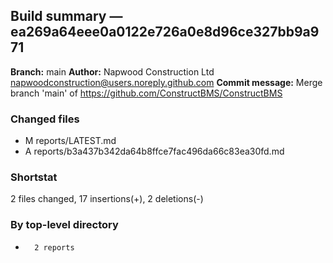 ## Build summary — ea269a64eee0a0122e726a0e8d96ce327bb9a971

**Branch:** main
**Author:** Napwood Construction Ltd <napwoodconstruction@users.noreply.github.com>
**Commit message:** Merge branch 'main' of https://github.com/ConstructBMS/ConstructBMS

### Changed files
 - M	reports/LATEST.md
 - A	reports/b3a437b342da64b8ffce7fac496da66c83ea30fd.md

### Shortstat
 2 files changed, 17 insertions(+), 2 deletions(-)

### By top-level directory
 -       2 reports
